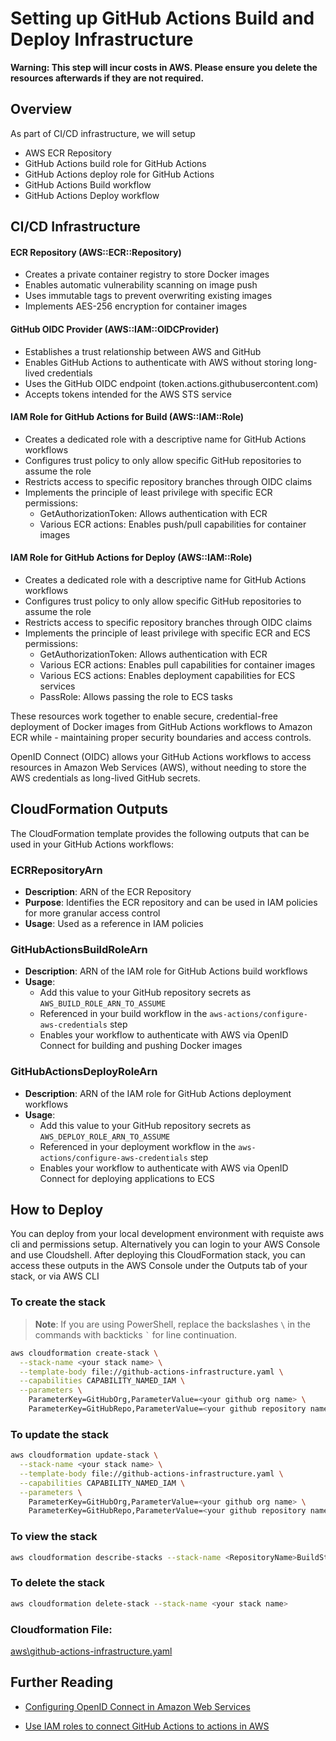 # Setting up GitHub Actions Build and Deploy Infrastructure

**Warning: This step will incur costs in AWS. Please ensure you delete the resources afterwards if they are not required.**

## Overview

As part of CI/CD infrastructure, we will setup

- AWS ECR Repository
- GitHub Actions build role for GitHub Actions
- GitHub Actions deploy role for GitHub Actions
- GitHub Actions Build workflow
- GitHub Actions Deploy workflow

## CI/CD Infrastructure

#### ECR Repository (AWS::ECR::Repository)

- Creates a private container registry to store Docker images
- Enables automatic vulnerability scanning on image push
- Uses immutable tags to prevent overwriting existing images
- Implements AES-256 encryption for container images

#### GitHub OIDC Provider (AWS::IAM::OIDCProvider)

- Establishes a trust relationship between AWS and GitHub
- Enables GitHub Actions to authenticate with AWS without storing long-lived credentials
- Uses the GitHub OIDC endpoint (token.actions.githubusercontent.com)
- Accepts tokens intended for the AWS STS service

#### IAM Role for GitHub Actions for Build (AWS::IAM::Role)

- Creates a dedicated role with a descriptive name for GitHub Actions workflows
- Configures trust policy to only allow specific GitHub repositories to assume the role
- Restricts access to specific repository branches through OIDC claims
- Implements the principle of least privilege with specific ECR permissions:
  - GetAuthorizationToken: Allows authentication with ECR
  - Various ECR actions: Enables push/pull capabilities for container images

#### IAM Role for GitHub Actions for Deploy (AWS::IAM::Role)

- Creates a dedicated role with a descriptive name for GitHub Actions workflows
- Configures trust policy to only allow specific GitHub repositories to assume the role
- Restricts access to specific repository branches through OIDC claims
- Implements the principle of least privilege with specific ECR and ECS permissions:
  - GetAuthorizationToken: Allows authentication with ECR
  - Various ECR actions: Enables pull capabilities for container images
  - Various ECS actions: Enables deployment capabilities for ECS services
  - PassRole: Allows passing the role to ECS tasks

These resources work together to enable secure, credential-free deployment of Docker images from GitHub Actions workflows to Amazon ECR while - maintaining proper security boundaries and access controls.

OpenID Connect (OIDC) allows your GitHub Actions workflows to access resources in Amazon Web Services (AWS), without needing to store the AWS credentials as long-lived GitHub secrets.

## CloudFormation Outputs

The CloudFormation template provides the following outputs that can be used in your GitHub Actions workflows:

### ECRRepositoryArn

- **Description**: ARN of the ECR Repository
- **Purpose**: Identifies the ECR repository and can be used in IAM policies for more granular access control
- **Usage**: Used as a reference in IAM policies

### GitHubActionsBuildRoleArn

- **Description**: ARN of the IAM role for GitHub Actions build workflows
- **Usage**:
  - Add this value to your GitHub repository secrets as `AWS_BUILD_ROLE_ARN_TO_ASSUME`
  - Referenced in your build workflow in the `aws-actions/configure-aws-credentials` step
  - Enables your workflow to authenticate with AWS via OpenID Connect for building and pushing Docker images

### GitHubActionsDeployRoleArn

- **Description**: ARN of the IAM role for GitHub Actions deployment workflows
- **Usage**:
  - Add this value to your GitHub repository secrets as `AWS_DEPLOY_ROLE_ARN_TO_ASSUME`
  - Referenced in your deployment workflow in the `aws-actions/configure-aws-credentials` step
  - Enables your workflow to authenticate with AWS via OpenID Connect for deploying applications to ECS

## How to Deploy

You can deploy from your local development environment with requiste aws cli and permissions setup. Alternatively you can login to your AWS Console and use Cloudshell. After deploying this CloudFormation stack, you can access these outputs in the AWS Console under the Outputs tab of your stack, or via AWS CLI

### To create the stack

> **Note**: If you are using PowerShell, replace the backslashes `\` in the commands with backticks `` ` `` for line continuation.

```bash
aws cloudformation create-stack \
  --stack-name <your stack name> \
  --template-body file://github-actions-infrastructure.yaml \
  --capabilities CAPABILITY_NAMED_IAM \
  --parameters \
    ParameterKey=GitHubOrg,ParameterValue=<your github org name> \
    ParameterKey=GitHubRepo,ParameterValue=<your github repository name>

```

### To update the stack

```bash
aws cloudformation update-stack \
  --stack-name <your stack name> \
  --template-body file://github-actions-infrastructure.yaml \
  --capabilities CAPABILITY_NAMED_IAM \
  --parameters \
    ParameterKey=GitHubOrg,ParameterValue=<your github org name> \
    ParameterKey=GitHubRepo,ParameterValue=<your github repository name>

```

### To view the stack

```bash
aws cloudformation describe-stacks --stack-name <RepositoryName>BuildStack --query "Stacks[0].Outputs"
```

### To delete the stack

```bash
aws cloudformation delete-stack --stack-name <your stack name>
```

### Cloudformation File:

[aws\github-actions-infrastructure.yaml](https://github.com/sravimohan/aaaa-stack/blob/main/aws/build-infrastructure.yaml)

## Further Reading

- [Configuring OpenID Connect in Amazon Web Services](https://docs.github.com/en/actions/security-for-github-actions/security-hardening-your-deployments/configuring-openid-connect-in-amazon-web-services)

- [Use IAM roles to connect GitHub Actions to actions in AWS](https://aws.amazon.com/blogs/security/use-iam-roles-to-connect-github-actions-to-actions-in-aws/)
